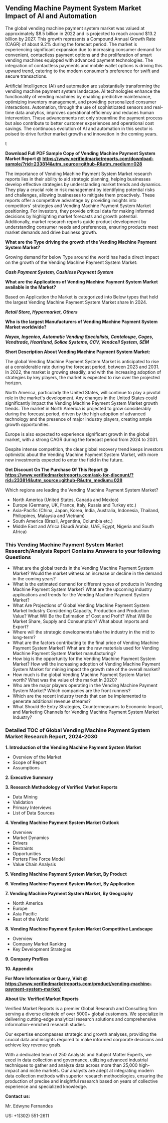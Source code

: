 <h2>Vending Machine Payment System Market Impact of AI and Automation</h2><p>The global vending machine payment system market was valued at approximately $8.5 billion in 2022 and is projected to reach around $13.2 billion by 2027. This growth represents a Compound Annual Growth Rate (CAGR) of about 9.2% during the forecast period. The market is experiencing significant expansion due to increasing consumer demand for convenient, contactless payment options and the proliferation of smart vending machines equipped with advanced payment technologies. The integration of contactless payments and mobile wallet options is driving this upward trend, catering to the modern consumer's preference for swift and secure transactions.</p><p>Artificial Intelligence (AI) and automation are substantially transforming the vending machine payment system landscape. AI technologies enhance the functionality of vending machines by enabling predictive maintenance, optimizing inventory management, and providing personalized consumer interactions. Automation, through the use of sophisticated sensors and real-time data analytics, improves operational efficiency and reduces human intervention. These advancements not only streamline the payment process but also contribute to better customer experiences and operational cost savings. The continuous evolution of AI and automation in this sector is poised to drive further market growth and innovation in the coming years.</p>t</p><p id="" class=""><strong>Download Full PDF Sample Copy of Vending Machine Payment System Market Report @ <a href="https://www.verifiedmarketreports.com/download-sample/?rid=233814&utm_source=github-R&utm_medium=028" target="_blank">https://www.verifiedmarketreports.com/download-sample/?rid=233814&utm_source=github-R&utm_medium=028</a></strong></p><p>The importance of&nbsp;Vending Machine Payment System Market research reports lies in their ability to aid strategic planning, helping businesses develop effective strategies by understanding market trends and dynamics. They play a crucial role in risk management by identifying potential risks and challenges, allowing businesses to mitigate them proactively. These reports offer a competitive advantage by providing insights into competitors' strategies and Vending Machine Payment System Market positioning. For investors, they provide critical data for making informed decisions by highlighting market forecasts and growth potential. Additionally, market research reports guide product development by understanding consumer needs and preferences, ensuring products meet market demands and drive business growth.</p><p><strong>What are the&nbsp;Type driving the growth of the Vending Machine Payment System Market?</strong></p><p id="" class="">Growing demand for below Type around the world has had a direct impact on the growth of the Vending Machine Payment System Market:</p><em><strong>Cash Payment System, Cashless Payment System</strong></em></p><strong>What are the&nbsp;Applications&nbsp;of Vending Machine Payment System Market available in the Market?</strong></p><p id="" class="">Based on Application the Market is categorized into Below types that held the largest Vending Machine Payment System Market share In 2024.</p><em><strong>Retail Store, Hypermarket, Others</strong></em></p><strong>Who is the largest Manufacturers of Vending Machine Payment System Market worldwide?</strong></p><p><em><strong>Nayax, Ingenico, Automatic Vending Specialists, Cantaloupe, Coges, Vendtrade, Heartland, Sollae Systems, CCV, Vendcell System, SEM</strong></em></p><p id="" class=""><strong>Short Description About Vending Machine Payment System Market:</strong></p><p>The global Vending Machine Payment System Market is anticipated to rise at a considerable rate during the forecast period, between 2023 and 2031. In 2022, the market is growing steadily, and with the increasing adoption of strategies by key players, the market is expected to rise over the projected horizon.</p><p>North America, particularly the United States, will continue to play a pivotal role in the market's development. Any changes in the United States could significantly impact the Vending Machine Payment System Market growth trends. The market in North America is projected to grow considerably during the forecast period, driven by the high adoption of advanced technology and the presence of major industry players, creating ample growth opportunities.</p><p>Europe is also expected to experience significant growth in the global market, with a strong CAGR during the forecast period from 2024 to 2031.</p><p>Despite intense competition, the clear global recovery trend keeps investors optimistic about the Vending Machine Payment System Market, with more new investments expected to enter the field in the future.</p><p id="" class=""><strong>Get Discount On The Purchase Of This Report @ <a href="https://www.verifiedmarketreports.com/ask-for-discount/?rid=233814&utm_source=github-R&utm_medium=028" target="_blank">https://www.verifiedmarketreports.com/ask-for-discount/?rid=233814&utm_source=github-R&utm_medium=028</a></strong></p>Which regions are leading the Vending Machine Payment System Market?</p><ul><li>North America (United States, Canada and Mexico)</li><li>Europe (Germany, UK, France, Italy, Russia and Turkey etc.)</li><li>Asia-Pacific (China, Japan, Korea, India, Australia, Indonesia, Thailand, Philippines, Malaysia and Vietnam)</li><li>South America (Brazil, Argentina, Columbia etc.)</li><li>Middle East and Africa (Saudi Arabia, UAE, Egypt, Nigeria and South Africa)</li></ul><h3 id="" class="">This Vending Machine Payment System Market Research/Analysis Report Contains Answers to your following Questions</h3><ul><li>What are the global trends in the Vending Machine Payment System Market? Would the market witness an increase or decline in the demand in the coming years?</li><li>What is the estimated demand for different types of products in Vending Machine Payment System Market? What are the upcoming industry applications and trends for the Vending Machine Payment System Market?</li><li>What Are Projections of Global Vending Machine Payment System Market Industry Considering Capacity, Production and Production Value? What Will Be the Estimation of Cost and Profit? What Will Be Market Share, Supply and Consumption? What about imports and Export?</li><li>Where will the strategic developments take the industry in the mid to long-term?</li><li>What are the factors contributing to the final price of Vending Machine Payment System Market? What are the raw materials used for Vending Machine Payment System Market manufacturing?</li><li>How big is the opportunity for the Vending Machine Payment System Market? How will the increasing adoption of Vending Machine Payment System Market for mining impact the growth rate of the overall market?</li><li>How much is the global Vending Machine Payment System Market worth? What was the value of the market In 2020?</li><li>Who are the major players operating in the Vending Machine Payment System Market? Which companies are the front runners?</li><li>Which are the recent industry trends that can be implemented to generate additional revenue streams?</li><li>What Should Be Entry Strategies, Countermeasures to Economic Impact, and Marketing Channels for Vending Machine Payment System Market Industry?</li></ul><h3 id="" class="">Detailed TOC of Global Vending Machine Payment System Market Research Report, 2024-2030</h3><p id="" class=""><strong>1. Introduction of the Vending Machine Payment System Market</strong></p><ul><li>Overview of the Market</li><li>Scope of Report</li><li>Assumptions</li></ul><p id="" class=""><strong>2. Executive Summary</strong></p><p id="" class=""><strong>3. Research Methodology of Verified Market Reports</strong></p><ul><li>Data Mining</li><li>Validation</li><li>Primary Interviews</li><li>List of Data Sources</li></ul><p id="" class=""><strong>4. Vending Machine Payment System Market Outlook</strong></p><ul><li>Overview</li><li>Market Dynamics</li><li>Drivers</li><li>Restraints</li><li>Opportunities</li><li>Porters Five Force Model</li><li>Value Chain Analysis</li></ul><p id="" class=""><strong>5. Vending Machine Payment System Market, By Product</strong></p><p id="" class=""><strong>6. Vending Machine Payment System Market, By Application</strong></p><p id="" class=""><strong>7. Vending Machine Payment System Market, By Geography</strong></p><ul><li>North America</li><li>Europe</li><li>Asia Pacific</li><li>Rest of the World</li></ul><p id="" class=""><strong>8. Vending Machine Payment System Market Competitive Landscape</strong></p><ul><li>Overview</li><li>Company Market Ranking</li><li>Key Development Strategies</li></ul><p id="" class=""><strong>9. Company Profiles</strong></p><p id="" class=""><strong>10. Appendix</strong></p><p id="" class=""><strong>For More Information or Query, Visit @ <a href="https://www.verifiedmarketreports.com/product/vending-machine-payment-system-market/" target="_blank">https://www.verifiedmarketreports.com/product/vending-machine-payment-system-market/</a></strong></p><p id="" class=""><strong>About Us: Verified Market Reports</strong></p><p id="" class="">Verified Market Reports is a premier Global Research and Consulting firm serving a diverse clientele of over 5000+ global customers. We specialize in delivering cutting-edge analytical research solutions and comprehensive information-enriched research studies.</p><p id="" class="">Our expertise encompasses strategic and growth analyses, providing the crucial data and insights required to make informed corporate decisions and achieve key revenue goals.</p><p id="" class="">With a dedicated team of 250 Analysts and Subject Matter Experts, we excel in data collection and governance, utilizing advanced industrial techniques to gather and analyze data across more than 25,000 high-impact and niche markets. Our analysts are adept at integrating modern data collection methods with superior research methodologies, ensuring the production of precise and insightful research based on years of collective experience and specialized knowledge.</p><p id="" class=""><strong>Contact us:</strong></p><p id="" class="">Mr. Edwyne Fernandes</p><p id="" class="">US: +1(302) 551-2611</p>